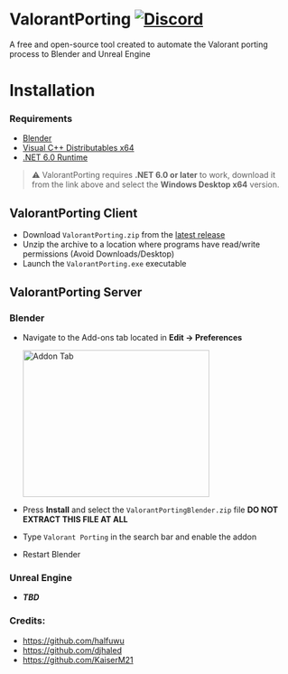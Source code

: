 ﻿# ValorantPorting [![Discord](https://discord.com/api/guilds/866821077769781249/widget.png?style=shield)](https://discord.com/invite/valorant3d)
A free and open-source tool created to automate the Valorant porting process to Blender and Unreal Engine

# Installation

### Requirements
* [Blender](https://www.blender.org/download/)
* [Visual C++ Distributables x64](https://docs.microsoft.com/en-us/cpp/windows/latest-supported-vc-redist?view=msvc-170)
* [.NET 6.0 Runtime](https://dotnet.microsoft.com/en-us/download/dotnet/6.0/runtime)
> ⚠️ ValorantPorting requires **.NET 6.0 or later** to work, download it from the link above and select the **Windows Desktop x64** version.

## ValorantPorting Client
* Download `ValorantPorting.zip` from the [latest release](https://github.com/KaiserM21/ValorantPorting/releases)
* Unzip the archive to a location where programs have read/write permissions (Avoid Downloads/Desktop)
* Launch the `ValorantPorting.exe` executable

## ValorantPorting Server

### Blender
* Navigate to the Add-ons tab located in **Edit -> Preferences**

  <img src="https://docs.blender.org/manual/en/latest/_images/editors_preferences_section_addons.png" alt="Addon Tab" height=260 width=330>

* Press **Install** and select the `ValorantPortingBlender.zip` file **DO NOT EXTRACT THIS FILE AT ALL**
* Type `Valorant Porting` in the search bar and enable the addon
  
* Restart Blender




### Unreal Engine
* ***TBD***

### Credits:
* https://github.com/halfuwu
* https://github.com/djhaled
* https://github.com/KaiserM21
